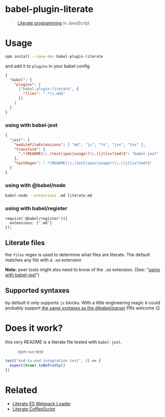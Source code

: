# babel-plugin-literate
> [Literate programming](https://en.wikipedia.org/wiki/Literate_programming) in JavaScript

# Usage

```sh
npm install --save-dev babel-plugin-literate
```

and add it to `plugins` in your babel config

```json
{
  "babel": {
    "plugins": [
      ["babel-plugin-literate", {
        "files": ".*\\.md$"
      }]
    ]
  }
}
```

### using with babel-jest

```json
{
  "jest": {
    "moduleFileExtensions": [ "md", "js", "ts", "jsx", "tsx" ],
    "transform": {
      ".*(README|\\.(test|spec|usage))\\.([jt]sx?|md)$": "babel-jest"
    },
    "testRegex": ".*(README|\\.(test|spec|usage))\\.([jt]sx?|md)$"
  }
}
```

### using with @babel/node

```sh
babel-node --extensions .md literate.md
```

### using with babel/register

```
require('@babel/register')({
  extensions: ['.md']
});
```

## Literate files

the `files` regex is used to determine what files are literate. The default matches any file with a `.md` extension

**Note:** peer tools might also need to know of the `.md` extension. (See: "[using with babel-jest](#using-with-babel-jest)")

## Supported syntaxes

by default it only supports `js` blocks. With a little engineering magic it could probably support
[the same syntaxes as the @babel/parser](https://babeljs.io/docs/en/babel-parser#language-extensions)
PRs welcome 😉

# Does it work?

this _very_ README is a literate file tested with `babel-jest`.
> npm run test

```js
test("end-to-end integration test", () => {
  expect(true).toBeTruthy()
})
```

# Related

- [Literate ES Webpack Loader](https://github.com/ndp-software/literate-es-webpack-loader)
- [Literate CoffeeScript](https://coffeescript.org/#literate)
